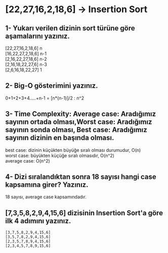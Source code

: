 
# [22,27,16,2,18,6] -> Insertion Sort 
    
        
  ## 1- Yukarı verilen dizinin sort türüne göre aşamalarını yazınız. 

[22,27,16,2,18,6] n\
[16,22,27,2,18,6] n-1\
[2,16,22,27,18,6] n-2\
[2,16,18,22,27,6] n-3\
[2,6,16,18,22,27] 1

## 2- Big-O gösterimini yazınız.

0+1+2+3+4…..+n-1 = [n*(n-1)]/2 : n^2

## 3- Time Complexity: Average case: Aradığımız sayının ortada olması,Worst case: Aradığımız sayının sonda olması, Best case: Aradığımız sayının dizinin en başında olması. 


best case: dizinin küçükten büyüğe sıralı olması durumudur, O(n)\
worst case: büyükten küçüğe sıralı olmasıdır, O(n^2)\
average case: O(n^2)

## 4- Dizi sıralandıktan sonra 18 sayısı hangi case kapsamına girer? Yazınız.

18 sayısı, average case kapsamındadır.

## [7,3,5,8,2,9,4,15,6] dizisinin Insertion Sort'a göre ilk 4 adımını yazınız.
        
        
    [3,7,5,8,2,9,4,15,6]     
    [3,5,7,8,2,9,4,15,6]
    [2,3,5,7,8,9,4,15,6]        
    [2,3,4,5,7,8,9,15,6]

